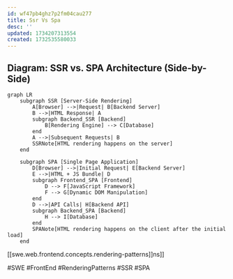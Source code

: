 ```yaml
---
id: wf47pb4ghz7p2fm04cau277
title: Ssr Vs Spa
desc: ''
updated: 1734207313554
created: 1732535580033
---
```


## Diagram: SSR vs. SPA Architecture (Side-by-Side)

```mermaid
graph LR
    subgraph SSR [Server-Side Rendering]
        A[Browser] -->|Request| B[Backend Server]
        B -->|HTML Response| A
        subgraph Backend_SSR [Backend]
            B[Rendering Engine] --> C[Database]
        end
        A -->|Subsequent Requests| B
        SSRNote[HTML rendering happens on the server]
    end

    subgraph SPA [Single Page Application]
        D[Browser] -->|Initial Request| E[Backend Server]
        E -->|HTML + JS Bundle| D
        subgraph Frontend_SPA [Frontend]
            D --> F[JavaScript Framework]
            F --> G[Dynamic DOM Manipulation]
        end
        D -->|API Calls| H[Backend API]
        subgraph Backend_SPA [Backend]
            H --> I[Database]
        end
        SPANote[HTML rendering happens on the client after the initial load]
    end
```

[[swe.web.frontend.concepts.rendering-patterns]]ns]]

#SWE #FrontEnd #RenderingPatterns #SSR #SPA
